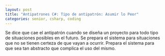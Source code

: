 ```yaml
---
layout: post
title: "Antipatrones C#: Tipo de antipatrón: Asumir lo Peor"
categories: senior, csharp, coding
---
```


Se dice que cae el antipatrón cuando se diseña un proyecto <!--more-->para todo tipo de situaciones posibles en el futuro. Se prepara el sistema para situaciones que no se tienen certeza de que vayan a ocurrir. Prepara el sistema para que sea tan abstracto que complica el uso del mismo.
